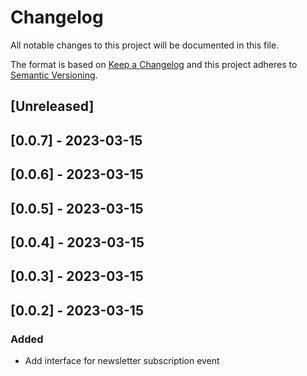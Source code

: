 # Changelog

All notable changes to this project will be documented in this file.

The format is based on [Keep a Changelog](http://keepachangelog.com/en/1.0.0/)
and this project adheres to [Semantic Versioning](http://semver.org/spec/v2.0.0.html).

## [Unreleased]

## [0.0.7] - 2023-03-15

## [0.0.6] - 2023-03-15

## [0.0.5] - 2023-03-15

## [0.0.4] - 2023-03-15

## [0.0.3] - 2023-03-15

## [0.0.2] - 2023-03-15

### Added

- Add interface for newsletter subscription event
